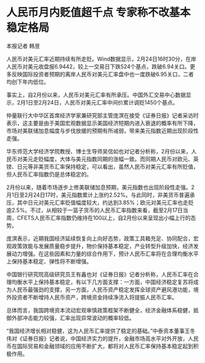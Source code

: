 # 人民币月内贬值超千点 专家称不改基本稳定格局

本报记者 韩昱

人民币对美元汇率近期持续有所走贬。Wind数据显示，2月24日16时30分，在岸人民币对美元收盘报6.9442，较上一交易日下跌524个基点，跌破6.94关口。更多反映国际投资者预期的离岸人民币对美元汇率盘中也一度跌破6.95关口，二者均创下年内低位。

事实上，自2月份以来，人民币对美元汇率有所承压。中国外汇交易中心数据显示，2月1日至2月24日，人民币对美元汇率中间价累计调贬1450个基点。

仲量联行大中华区首席经济学家兼研究部主管庞溟在接受《证券日报》记者采访时表示，这主要是由于美国宏观数据显示美国经济短期内进入衰退的概率有所下降，市场对美联储加息幅度与步伐放缓的预期有所减弱，带来美元指数近期出现阶段性走强。

华东师范大学经济学院教授、博士生导师吴信如也对记者分析称，2月份以来，人民币对美元走贬幅度，大体与美元指数同期的涨幅一致。而同期人民币对欧元、英镑、日元等非美货币汇率保持稳定，可以看出，虽然人民币对美元汇率有所贬值，但人民币汇率指数仍是总体稳定的。

2月份以来，随着市场逐步上修美联储加息预期，美元指数也出现阶段性走强。2月1日至2月24日17时，美元指数累计上涨约2.52%。与此同时，非美货币普遍承压，其中日元对美元汇率贬值幅度较大，约达到3.85%；欧元对美元汇率也走贬逾2.5%。不过，从相较于一篮子货币的人民币汇率指数来看，截至2月17日当周，CFETS人民币汇率指数仍维持在100以上，自2月份以来呈现出小幅上行的态势。

庞溟表示，近期我国经济延续恢复向上向好态势，政策工具箱充足、协同配合，宏观政策效能与发展质量稳步提升，物价保持基本稳定，产业转型升级加快，经济发展动力增强。在这些因素和力量的综合作用下，预计人民币汇率将在合理均衡水平上保持基本稳定、弹性将不断增强。

中国银行研究院高级研究员王有鑫也对《证券日报》记者分析称，人民币汇率在合理均衡水平上保持基本稳定，有以下几方面支撑：一方面，中国经济稳定复苏将成为人民币最强劲的支撑，另一方面，人民币资产稳定发挥全球资产避风港功能，境外投资者不断增持人民币资产，跨境资金持续净流入将提振人民币汇率。

总体而言，我国跨境资本流动宏观审慎政策框架不断健全，经济金融体系稳健，抵御外部冲击能力较强，汇率出现异常波动的概率较低。

“我国经济增长相对稳健，这为人民币汇率提供了稳定的基础。”中泰资本董事王冬伟对《证券日报》记者说，中国经济实力的提升，金融市场高水平对外开放，人民币在国际贸易和金融领域的应用不断扩大，都将对人民币汇率保持基本稳定起到积极作用。

